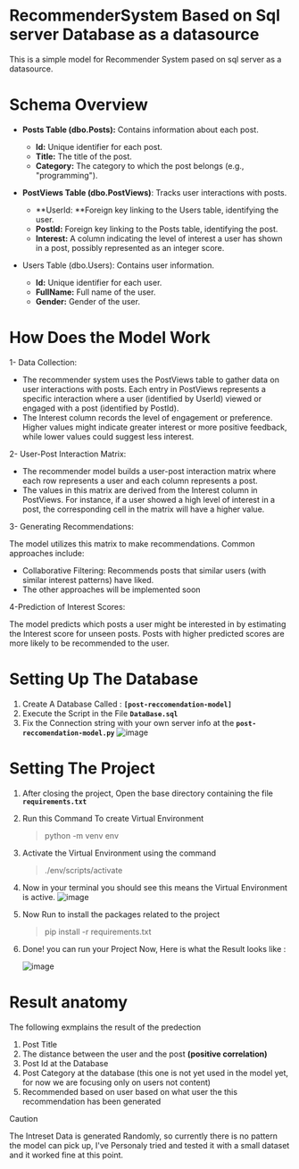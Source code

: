 # RecommenderSystem Based on Sql server Database as a datasource
This is a simple model for Recommender System pased on sql server as a datasource.

# Schema Overview
- **Posts Table (dbo.Posts):** Contains information about each post.
   - **Id:** Unique identifier for each post.
   - **Title:** The title of the post.
   - **Category:** The category to which the post belongs (e.g., "programming").
     
- **PostViews Table (dbo.PostViews)**: Tracks user interactions with posts.
   - **UserId: **Foreign key linking to the Users table, identifying the user.
   - **PostId:** Foreign key linking to the Posts table, identifying the post.
   - **Interest:** A column indicating the level of interest a user has shown in a post, possibly represented as an integer score.
     
- Users Table (dbo.Users): Contains user information.
   - **Id:** Unique identifier for each user.
   - **FullName:** Full name of the user.
   - **Gender:** Gender of the user.

# How Does the Model Work
1- Data Collection:
   - The recommender system uses the PostViews table to gather data on user interactions with posts. Each entry in PostViews represents a specific interaction where a user (identified by UserId) viewed or engaged with a post (identified by PostId).
   - The Interest column records the level of engagement or preference. Higher values might indicate greater interest or more positive feedback, while lower values could suggest less interest.

2- User-Post Interaction Matrix:

   - The recommender model builds a user-post interaction matrix where each row represents a user and each column represents a post.
   -  The values in this matrix are derived from the Interest column in PostViews.
         For instance, if a user showed a high level of interest in a post, the corresponding cell in the matrix will have a higher value.
      
 3- Generating Recommendations:

The model utilizes this matrix to make recommendations. Common approaches include:
   - Collaborative Filtering: Recommends posts that similar users (with similar interest patterns) have liked.
   - The other approaches will be implemented soon
     
 4-Prediction of Interest Scores:
 
 The model predicts which posts a user might be interested in by estimating the Interest score for unseen posts. Posts with higher predicted scores are more likely to be recommended to the user.

# Setting Up The Database

1. Create A Database Called :  **`[post-reccomendation-model]`**
2. Execute the Script in the File **`DataBase.sql`**
3. Fix the Connection string with your own server info at the **`post-reccomendation-model.py`**
![image](https://github.com/user-attachments/assets/5b5c3992-8419-418f-8376-59dc6cd5e784)

# Setting The Project
1. After closing the project, Open the base directory containing the file **`requirements.txt`**
2. Run this Command To create Virtual Environment 
   > python -m venv env
3. Activate the Virtual Environment using the command
   > ./env/scripts/activate
4. Now in your terminal you should see this means the Virtual Environment is active.
      ![image](https://github.com/user-attachments/assets/6d0de5e3-84a7-4437-892f-e2c5ef688bf7)

5. Now Run to install the packages related to the project
   > pip install -r requirements.txt

6. Done! you can run your Project Now, Here is what the Result looks like :

      ![image](https://github.com/user-attachments/assets/1a821ffb-0b7b-4a17-8bca-4b4b74f9cd6b)


# Result anatomy
The following exmplains the result of the predection  
1. Post Title
2. The distance between the user and the post **(positive correlation)**
3. Post Id at the Database
4. Post Category at the database (this one is not yet used in the model yet, for now we are focusing only on users not content)
5. Recommended based on user based on what user the this recommendation has been generated

> [!CAUTION]
> The Intreset Data is generated Randomly, so currently there is no pattern the model can pick up, I've Personaly tried and tested it with a small dataset and it worked fine at this point.
